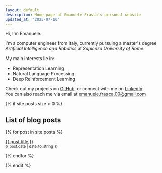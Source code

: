 ```yaml
---
layout: default
description: Home page of Emanuele Frasca's personal website
updated_at: "2025-07-10"
---
```


Hi, I'm Emanuele.

I'm a computer engineer from Italy, currently pursuing a master's degree *Artificial Intelligence and Robotics* at *Sapienza University of Rome*.

My main interests lie in:
- Representation Learning
- Natural Language Processing
- Deep Reinforcement Learning

Check out my projects on [GitHub](https://github.com/noostale), or connect with me on [LinkedIn](https://www.linkedin.com/in/emanuelefrasca/).  
You can also reach me via email at <a href="mailto:emanuele&#46;frasca&#46;00&#64;gmail&#46;com">emanuele.frasca.00@gmail.com</a>

{% if site.posts.size > 0 %}
  ## List of blog posts
  {% for post in site.posts %}
  <p>
    <a href="{{ post.url }}">{{ post.title }}</a>
    <br>
    <small>{{ post.date | date_to_string }}</small>
  </p>
  {% endfor %}

{% endif %}